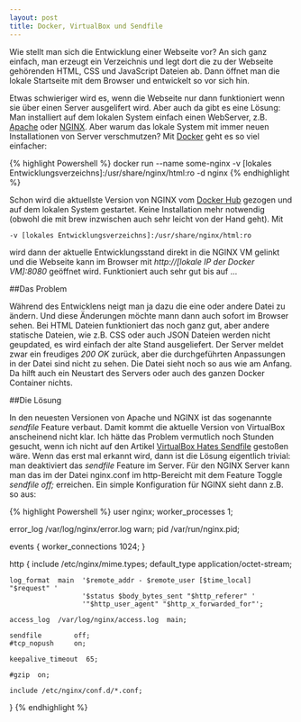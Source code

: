 ```yaml
---
layout: post
title: Docker, VirtualBox und Sendfile
---
```


Wie stellt man sich die Entwicklung einer Webseite vor? An sich ganz einfach, man erzeugt ein Verzeichnis und legt dort die zu der Webseite gehörenden HTML, CSS und JavaScript Dateien ab. Dann öffnet man die lokale Startseite mit dem Browser und entwickelt so vor sich hin.

Etwas schwieriger wird es, wenn die Webseite nur dann funktioniert wenn sie über einen Server ausgelifert wird. Aber auch da gibt es eine Lösung: Man installiert auf dem lokalen System einfach einen WebServer, z.B.  [Apache](https://httpd.apache.org) oder [NGINX](https://www.nginx.com).
Aber warum das lokale System mit immer neuen Installationen von Server verschmutzen? Mit [Docker](https://www.docker.com) geht es so viel einfacher:

{% highlight Powershell %}
docker run --name some-nginx -v [lokales Entwicklungsverzeichns]:/usr/share/nginx/html:ro -d nginx
{% endhighlight %}

Schon wird die aktuellste Version von NGINX vom [Docker Hub](https://hub.docker.com) gezogen und auf dem lokalen System gestartet. Keine Installation mehr notwendig (obwohl die mit brew inzwischen auch sehr leicht von der Hand geht).
Mit 

`-v [lokales Entwicklungsverzeichns]:/usr/share/nginx/html:ro` 

wird dann der aktuelle Entwicklungsstand direkt in die NGINX VM gelinkt und die Webseite kann im Browser mit _http://[lokale IP der Docker VM]:8080_ geöffnet wird.
Funktioniert auch sehr gut bis auf ...

##Das Problem

Während des Entwicklens neigt man ja dazu die eine oder andere Datei zu ändern. Und diese Änderungen möchte mann dann auch sofort im Browser sehen. Bei HTML Dateien funktioniert das noch ganz gut, aber andere statische Dateien, wie z.B. CSS oder auch JSON Dateien werden nicht geupdated, es wird einfach der alte Stand ausgeliefert. 
Der Server meldet zwar ein freudiges *200 OK* zurück, aber die durchgeführten Anpassungen in der Datei sind nicht zu sehen. Die Datei sieht noch so aus wie am Anfang. Da hilft auch ein Neustart des Servers oder auch des ganzen Docker Container nichts.

##Die Lösung

In den neuesten Versionen von Apache und NGINX ist das sogenannte _sendfile_ Feature verbaut. Damit kommt die aktuelle Version von VirtualBox anscheinend nicht klar. Ich hätte das Problem vermutlich noch Stunden gesucht, wenn ich nicht auf den Artikel [VirtualBox Hates Sendfile][VBHatesSendfile] gestoßen wäre. Wenn das erst mal erkannt wird, dann ist die Lösung eigentlich trivial: man deaktiviert das _sendfile_ Feature im Server. 
Für den NGINX Server kann man das im der Datei nginx.conf im http-Bereicht mit dem Feature Toggle _sendfile off;_ erreichen. Ein simple Konfiguration für NGINX sieht dann z.B. so aus:


{% highlight Powershell %}
user  nginx;
worker_processes  1;

error_log  /var/log/nginx/error.log warn;
pid        /var/run/nginx.pid;


events {
    worker_connections  1024;
}


http {
    include       /etc/nginx/mime.types;
    default_type  application/octet-stream;

    log_format  main  '$remote_addr - $remote_user [$time_local] "$request" '
                      '$status $body_bytes_sent "$http_referer" '
                      '"$http_user_agent" "$http_x_forwarded_for"';

    access_log  /var/log/nginx/access.log  main;

    sendfile        off;
    #tcp_nopush     on;

    keepalive_timeout  65;

    #gzip  on;

    include /etc/nginx/conf.d/*.conf;
}
{% endhighlight %}


[VBHatesSendfile]: https://abitwiser.wordpress.com/2011/02/24/virtualbox-hates-sendfile/